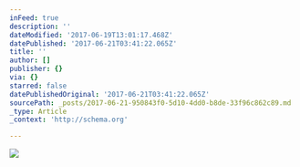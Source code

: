 ```yaml
---
inFeed: true
description: ''
dateModified: '2017-06-19T13:01:17.468Z'
datePublished: '2017-06-21T03:41:22.065Z'
title: ''
author: []
publisher: {}
via: {}
starred: false
datePublishedOriginal: '2017-06-21T03:41:22.065Z'
sourcePath: _posts/2017-06-21-950843f0-5d10-4dd0-b8de-33f96c862c89.md
_type: Article
_context: 'http://schema.org'

---
```

<article style=""><img src="https://the-grid-user-content.s3-us-west-2.amazonaws.com/beaa7dac-afbf-45df-bf11-634232e15b38.jpg" /></article>